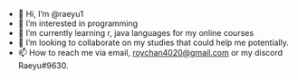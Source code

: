 - 👋 Hi, I’m @raeyu1
- 👀 I’m interested in programming
- 🌱 I’m currently learning r, java languages for my online courses
- 💞️ I’m looking to collaborate on my studies that could help me potentially.
- 📫 How to reach me via email, roychan4020@gmail.com or my discord Raeyu#9630.

<!---
raeyu1/raeyu1 is a ✨ special ✨ repository because its `README.md` (this file) appears on your GitHub profile.
You can click the Preview link to take a look at your changes.
--->

